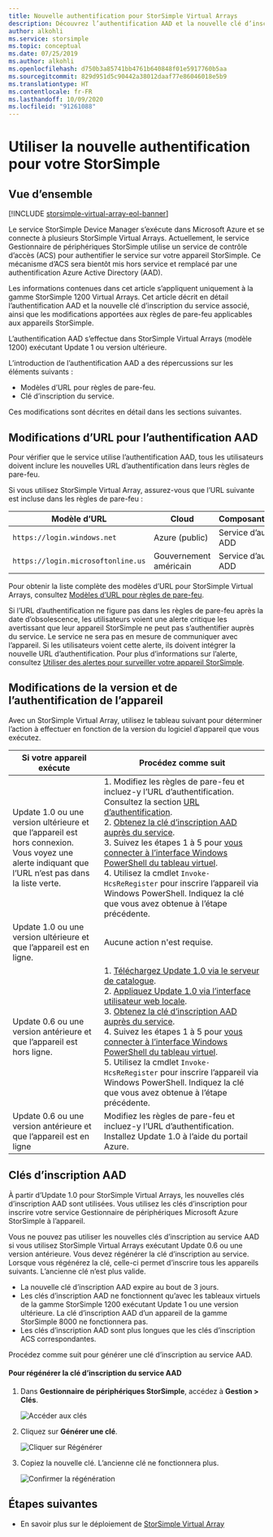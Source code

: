 ```yaml
---
title: Nouvelle authentification pour StorSimple Virtual Arrays
description: Découvrez l’authentification AAD et la nouvelle clé d’inscription du service associé, ainsi que les modifications apportées aux règles de pare-feu applicables aux appareils StorSimple.
author: alkohli
ms.service: storsimple
ms.topic: conceptual
ms.date: 07/25/2019
ms.author: alkohli
ms.openlocfilehash: d750b3a85741bb4761b640848f01e5917760b5aa
ms.sourcegitcommit: 829d951d5c90442a38012daaf77e86046018e5b9
ms.translationtype: HT
ms.contentlocale: fr-FR
ms.lasthandoff: 10/09/2020
ms.locfileid: "91261088"
---
```

# <a name="use-the-new-authentication-for-your-storsimple"></a>Utiliser la nouvelle authentification pour votre StorSimple

## <a name="overview"></a>Vue d’ensemble

[!INCLUDE [storsimple-virtual-array-eol-banner](../../includes/storsimple-virtual-array-eol-banner.md)]

Le service StorSimple Device Manager s’exécute dans Microsoft Azure et se connecte à plusieurs StorSimple Virtual Arrays. Actuellement, le service Gestionnaire de périphériques StorSimple utilise un service de contrôle d’accès (ACS) pour authentifier le service sur votre appareil StorSimple. Ce mécanisme d’ACS sera bientôt mis hors service et remplacé par une authentification Azure Active Directory (AAD).

Les informations contenues dans cet article s’appliquent uniquement à la gamme StorSimple 1200 Virtual Arrays. Cet article décrit en détail l’authentification AAD et la nouvelle clé d’inscription du service associé, ainsi que les modifications apportées aux règles de pare-feu applicables aux appareils StorSimple.

L’authentification AAD s’effectue dans StorSimple Virtual Arrays (modèle 1200) exécutant Update 1 ou version ultérieure.

L’introduction de l’authentification AAD a des répercussions sur les éléments suivants :

- Modèles d’URL pour règles de pare-feu.
- Clé d’inscription du service.

Ces modifications sont décrites en détail dans les sections suivantes.

## <a name="url-changes-for-aad-authentication"></a>Modifications d’URL pour l’authentification AAD

Pour vérifier que le service utilise l’authentification AAD, tous les utilisateurs doivent inclure les nouvelles URL d’authentification dans leurs règles de pare-feu.

Si vous utilisez StorSimple Virtual Array, assurez-vous que l’URL suivante est incluse dans les règles de pare-feu :

| Modèle d’URL                         | Cloud | Composant/Fonctionnalité         |
|------------------------------------|-------|---------------------------------|
| `https://login.windows.net`        | Azure (public) |Service d’authentification ADD      |
| `https://login.microsoftonline.us` | Gouvernement américain |Service d’authentification ADD      |

Pour obtenir la liste complète des modèles d’URL pour StorSimple Virtual Arrays, consultez [Modèles d’URL pour règles de pare-feu](storsimple-ova-system-requirements.md#url-patterns-for-firewall-rules).

Si l’URL d’authentification ne figure pas dans les règles de pare-feu après la date d’obsolescence, les utilisateurs voient une alerte critique les avertissant que leur appareil StorSimple ne peut pas s’authentifier auprès du service. Le service ne sera pas en mesure de communiquer avec l’appareil. Si les utilisateurs voient cette alerte, ils doivent intégrer la nouvelle URL d’authentification. Pour plus d’informations sur l’alerte, consultez [Utiliser des alertes pour surveiller votre appareil StorSimple](storsimple-virtual-array-manage-alerts.md#networking-alerts).

## <a name="device-version-and-authentication-changes"></a>Modifications de la version et de l’authentification de l’appareil

Avec un StorSimple Virtual Array, utilisez le tableau suivant pour déterminer l’action à effectuer en fonction de la version du logiciel d’appareil que vous exécutez.

| Si votre appareil exécute  | Procédez comme suit                                    |
|----------------------------|--------------------------------------------------------------|
| Update 1.0 ou une version ultérieure et que l’appareil est hors connexion. <br> Vous voyez une alerte indiquant que l’URL n’est pas dans la liste verte.| 1. Modifiez les règles de pare-feu et incluez-y l’URL d’authentification. Consultez la section [URL d’authentification](#url-changes-for-aad-authentication). <br> 2. [Obtenez la clé d’inscription AAD auprès du service](#aad-based-registration-keys). <br> 3. Suivez les étapes 1 à 5 pour [vous connecter à l’interface Windows PowerShell du tableau virtuel](storsimple-virtual-array-deploy2-provision-hyperv.md#step-2-provision-a-virtual-array-in-hypervisor).<br> 4. Utilisez la cmdlet `Invoke-HcsReRegister` pour inscrire l’appareil via Windows PowerShell. Indiquez la clé que vous avez obtenue à l’étape précédente.|
| Update 1.0 ou une version ultérieure et que l’appareil est en ligne.| Aucune action n'est requise.                                       |
| Update 0.6 ou une version antérieure et que l’appareil est hors ligne. | 1. [Téléchargez Update 1.0 via le serveur de catalogue](storsimple-virtual-array-install-update-1.md#download-the-update-or-the-hotfix).<br>2. [Appliquez Update 1.0 via l’interface utilisateur web locale](storsimple-virtual-array-install-update-1.md#install-the-update-or-the-hotfix).<br>3. [Obtenez la clé d’inscription AAD auprès du service](#aad-based-registration-keys). <br>4. Suivez les étapes 1 à 5 pour [vous connecter à l’interface Windows PowerShell du tableau virtuel](storsimple-virtual-array-deploy2-provision-hyperv.md#step-2-provision-a-virtual-array-in-hypervisor).<br>5. Utilisez la cmdlet `Invoke-HcsReRegister` pour inscrire l’appareil via Windows PowerShell. Indiquez la clé que vous avez obtenue à l’étape précédente.|
| Update 0.6 ou une version antérieure et que l’appareil est en ligne | Modifiez les règles de pare-feu et incluez-y l’URL d’authentification.<br> Installez Update 1.0 à l’aide du portail Azure. |

## <a name="aad-based-registration-keys"></a>Clés d’inscription AAD

À partir d’Update 1.0 pour StorSimple Virtual Arrays, les nouvelles clés d’inscription AAD sont utilisées. Vous utilisez les clés d’inscription pour inscrire votre service Gestionnaire de périphériques Microsoft Azure StorSimple à l’appareil.

Vous ne pouvez pas utiliser les nouvelles clés d’inscription au service AAD si vous utilisez StorSimple Virtual Arrays exécutant Update 0.6 ou une version antérieure. Vous devez régénérer la clé d’inscription au service. Lorsque vous régénérez la clé, celle-ci permet d’inscrire tous les appareils suivants. L’ancienne clé n’est plus valide.

- La nouvelle clé d’inscription AAD expire au bout de 3 jours.
- Les clés d’inscription AAD ne fonctionnent qu’avec les tableaux virtuels de la gamme StorSimple 1200 exécutant Update 1 ou une version ultérieure. La clé d’inscription AAD d’un appareil de la gamme StorSimple 8000 ne fonctionnera pas.
- Les clés d’inscription AAD sont plus longues que les clés d’inscription ACS correspondantes.

Procédez comme suit pour générer une clé d’inscription au service AAD.

#### <a name="to-generate-the-aad-service-registration-key"></a>Pour régénérer la clé d’inscription du service AAD

1. Dans **Gestionnaire de périphériques StorSimple**, accédez à **Gestion &gt;** **Clés**.
    
    ![Accéder aux clés](./media/storsimple-virtual-array-aad-registration-key/aad-registration-key1.png)

2. Cliquez sur **Générer une clé**.

    ![Cliquer sur Régénérer](./media/storsimple-virtual-array-aad-registration-key/aad-click-generate-registration-key.png)

3. Copiez la nouvelle clé. L’ancienne clé ne fonctionnera plus.

    ![Confirmer la régénération](./media/storsimple-virtual-array-aad-registration-key/aad-registration-key2.png)

## <a name="next-steps"></a>Étapes suivantes

* En savoir plus sur le déploiement de [StorSimple Virtual Array](storsimple-virtual-array-deploy1-portal-prep.md)
